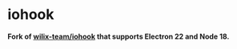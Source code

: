 # iohook

**Fork of [wilix-team/iohook](https://github.com/wilix-team/iohook) that supports Electron 22 and Node 18.**
